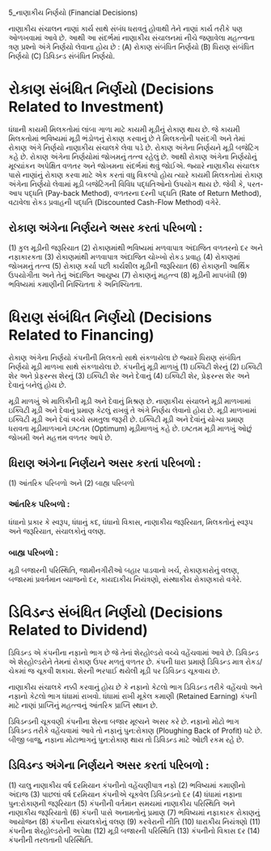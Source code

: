 5_નાણાકીય નિર્ણયો
(Financial Decisions)

નાણાકીય સંચાલન નાણાં કાર્ય સાથે સંબંધ ધરાવતું હોવાથી તેને નાણાં કાર્ય તરીકે પણ ઓળખવામાં આવે છે. આથી આ સંદર્ભમાં નાણાકીય સંચાલનમાં નીચે જણાવેલા મહત્ત્વના ત્રણ પ્રશ્નો અંગે નિર્ણયો લેવાના હોય છે :
(A) રોકાણ સંબંધિત નિર્ણયો (B) ધિરાણ સંબંધિત નિર્ણયો (C) ડિવિડન્ડ સંબંધિત નિર્ણયો.

# રોકાણ સંબંધિત નિર્ણયો (Decisions Related to Investment)

ધંધાની કાયમી મિલકતોમાં લાંબા ગાળા માટે કાયમી મૂડીનું રોકાણ થાય છે. જે કાયમી મિલકતોમાં ભવિષ્યમાં મૂડી ભંડોળનું રોકાણ કરવાનું છે તે મિલકતોની પસંદગી અને તેમાં રોકાણ અંગે નિર્ણયો નાણાકીય સંચાલકે લેવા પડે છે. રોકાણ અંગેના નિર્ણયને મૂડી બજેટિંગ કહે છે. રોકાણ અંગેના નિર્ણયોમાં જોખમનું તત્ત્વ રહેલું છે. આથી રોકાણ અંગેના નિર્ણયોનું મૂલ્યાંકન અપેક્ષિત વળતર અને જોખમના સંદર્ભમાં થવું જોઈએ. જ્યારે નાણાકીય સંચાલક પાસે નાણાંનું રોકાણ કરવા માટે એક કરતાં વધુ વિકલ્પો હોય ત્યારે કાયમી મિલકતોમાં રોકાણ અંગેના નિર્ણયો લેવામાં મૂડી બજેટિંગની વિવિધ પદ્ધતિઓનો ઉપયોગ થાય છે. જેવી કે, પરત-આપ પદ્ધતિ (Pay-back Method), વળતરના દરની પદ્ધતિ (Rate of Return Method), વટાવેલા રોકડ પ્રવાહની પદ્ધતિ (Discounted Cash-Flow Method) વગેરે.

## રોકાણ અંગેના નિર્ણયને અસર કરતાં પરિબળો :

(1) કુલ મૂડીની જરૂરિયાત
(2) રોકાણમાંથી ભવિષ્યમાં મળવાપાત્ર અંદાજિત વળતરનો દર અને નફાકારકતા
(3) રોકાણમાંથી મળવાપાત્ર અંદાજિત ચોખ્ખો રોકડ પ્રવાહ
(4) રોકાણમાં જોખમનું તત્ત્વ
(5) રોકાણ કર્યા પછી કાર્યશીલ મૂડીની જરૂરિયાત
(6) રોકાણની આર્થિક ઉપયોગીતા અને તેનું અંદાજિત આયુષ્ય
(7) રોકાણનું મહત્ત્વ
(8) મૂડીની માપબંધી
(9) ભવિષ્યમાં કમાણીની નિશ્ચિતતા કે અનિશ્ચિતતા.

# ધિરાણ સંબંધિત નિર્ણયો (Decisions Related to Financing)

રોકાણ અંગેના નિર્ણયો કંપનીની મિલકતો સાથે સંકળાયેલા છે જ્યારે ધિરાણ સંબંધિત નિર્ણયો મૂડી માળખા સાથે સંકળાયેલા છે. કંપનીનું મૂડી માળખું (1) ઇક્વિટી શેરનું (2) ઇક્વિટી શેર અને પ્રેફરન્સ શેરનું (3) ઇક્વિટી શેર અને દેવાનું (4) ઇક્વિટી શેર, પ્રેફરન્સ શેર અને દેવાનું બનેલું હોય છે.

મૂડી માળખું એ માલિકીની મૂડી અને દેવાનું મિશ્રણ છે. નાણાકીય સંચાલને મૂડી માળખામાં ઇક્વિટી મૂડી અને દેવાનું પ્રમાણ કેટલું રાખવું તે અંગે નિર્ણય લેવાનો હોય છે. મૂડી માળખામાં ઇક્વિટી મૂડી અને દેવાં વચ્ચે સમતુલા જરૂરી છે. ઇક્વિટી મૂડી અને દેવાંનું યોગ્ય પ્રમાણ ધરાવતા મૂડીમાળખાને ઇષ્ટતમ (Optimum) મૂડીમાળખું કહે છે. ઇષ્ટતમ મૂડી માળખું ઓછું જોખમી અને મહત્તમ વળતર આપે છે.

## ધિરાણ અંગેના નિર્ણયને અસર કરતાં પરિબળો :

(1) આંતરિક પરિબળો અને (2) બાહ્ય પરિબળો

### આંતરિક પરિબળો :

ધંધાનો પ્રકાર કે સ્વરૂપ, ધંધાનું કદ, ધંધાનો વિકાસ, નાણાકીય જરૂરિયાત, મિલકતોનું સ્વરૂપ અને જરૂરિયાત, સંચાલકોનું વલણ.

### બાહ્ય પરિબળો :

મૂડી બજારની પરિસ્થિતિ, જામીનગીરીઓ બહાર પાડવાનો ખર્ચ, રોકાણકારોનું વલણ, બજારમાં પ્રવર્તમાન વ્યાજનો દર, કાયદાકીય નિયંત્રણો, સંસ્થાકીય રોકાણકારો વગેરે.

# ડિવિડન્ડ સંબંધિત નિર્ણયો (Decisions Related to Dividend)

ડિવિડન્ડ એ કંપનીના નફાનો ભાગ છે જે તેનાં શેરહોલ્ડરો વચ્ચે વહેંચવામાં આવે છે. ડિવિડન્ડ એ શેરહોલ્ડરોને તેમનાં રોકાણ ઉપર મળતું વળતર છે. કંપની ધારા પ્રમાણે ડિવિડન્ડ માત્ર રોકડ/ચેકમાં જ ચૂકવી શકાય. શેરની ભરપાઈ થયેલી મૂડી પર ડિવિડન્ડ ચૂકવાય છે.

નાણાકીય સંચાલકે નક્કી કરવાનું હોય છે કે નફાનો કેટલો ભાગ ડિવિડન્ડ તરીકે વહેંચવો અને નફાનો કેટલો ભાગ ધંધામાં રાખવો. ધંધામાં રાખી મૂકેલ કમાણી (Retained Earning) કંપની માટે નાણાં પ્રાપ્તિનું મહત્ત્વનું આંતરિક પ્રાપ્તિ સ્થાન છે.

ડિવિડન્ડની ચૂકવણી કંપનીના શેરના બજાર મૂલ્યને અસર કરે છે. નફાનો મોટો ભાગ ડિવિડન્ડ તરીકે વહેંચવામાં આવે તો નફાનું પુન:રોકાણ (Ploughing Back of Profit) ઘટે છે. બીજી બાજુ, નફાના મોટાભાગનું પુન:રોકાણ થાય તો ડિવિડન્ડ માટે ઓછી રકમ રહે છે.

## ડિવિડન્ડ અંગેના નિર્ણયને અસર કરતાં પરિબળો :

(1) ચાલુ નાણાકીય વર્ષ દરમિયાન કંપનીનો વહેંચણીપાત્ર નફો
(2) ભવિષ્યમાં કમાણીનો અંદાજ
(3) પાછલાં વર્ષ દરમિયાન કંપનીએ ચૂકવેલ ડિવિડન્ડનો દર
(4) ધંધામાં નફાના પુન:રોકાણની જરૂરિયાત
(5) કંપનીની વર્તમાન સમયમાં નાણાકીય પરિસ્થિતિ અને નાણાકીય જરૂરિયાતો
(6) કંપની પાસે અનામતોનું પ્રમાણ
(7) ભવિષ્યમાં નફાકારક રોકાણનું આયોજન
(8) કંપનીના સંચાલકોનું વલણ
(9) કરવેરાની નીતિ
(10) ધારાકીય નિયંત્રણો
(11) કંપનીના શેરહોલ્ડરોની અપેક્ષા
(12) મૂડી બજારની પરિસ્થિતિ
(13) કંપનીનો વિકાસ દર
(14) કંપનીની તરલતાની પરિસ્થિતિ.
